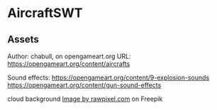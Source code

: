 # AircraftSWT
## Assets
Author: chabull, on opengameart.org
URL: https://opengameart.org/content/aircrafts

Sound effects:
https://opengameart.org/content/9-explosion-sounds
https://opengameart.org/content/gun-sound-effects

cloud background
<a href="https://www.freepik.com/free-vector/background-seamless-pattern-vector-with-cute-fluffy-cloud_16352009.htm#query=repeating%20cloud&position=24&from_view=search&track=ais&uuid=dcdf0ffc-da56-4b2b-a950-2201f46d8c68">Image by rawpixel.com</a> on Freepik
